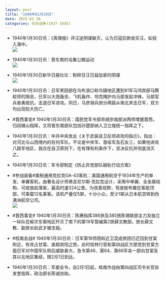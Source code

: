 ```yaml
---
layout: post
title: "1940年01月30日"
date: 2015-01-30
categories: 抗日战争(1937-1945)
---
```


<meta name="referrer" content="no-referrer" />

- 1940年1月30日讯：《真理报》评汪逆阴谋破灭，认为日寇巨款收买汪，如投入海中。 <br/><img src="https://ww4.sinaimg.cn/large/aca367d8jw1eory7t05mdj20dg0bkmym.jpg" />

- 1940年1月30日讯：晋东南的屯集公粮运动 <br/><img src="https://ww3.sinaimg.cn/large/aca367d8jw1eorwgrrfkmj20iw17a4cg.jpg" />

- 1940年1月30日新华日报社论：粉碎日汪日益加紧的阴谋 <br/><img src="https://ww3.sinaimg.cn/large/aca367d8jw1eoruqt1ijzj211s0hq0ym.jpg" />

- 1940年1月30日讯：日军黑田部在乌布浪口和乌镇地区遭到81军马鸿宾部马腾蛟师的阻击，日军以大炮轰击、飞机轰炸、坦克掩护向马部发起冲锋，马部官兵奋勇抵抗，击退日军进攻。同日，马彦骑兵旅分两路从南北夹击日军，双方均出现较大伤亡。 

- #晋西事变# 1940年1月30日讯：国民党军令部命胡宗南部派两师增援晋西，归阎锡山指挥，又将晋东南部队包括孙楚部纳入卫立煌统一指挥之下。 

- 1940年1月30日讯：中共中央发出《关于武装自卫反顽进攻的指示》，指出：对河北与山西境内的任何军队，不论是中央军、晋绥军及石友三，如果他进攻八路军地区，我应在自卫原则下，在有理有利条件下，坚决反抗并彻底消灭之。 

- 1940年1月30日讯：军令部制定《防止异党部队越轨行动方案》 

- #参战装备#美制通用克拉克GA-43客机：美国通用航空于1934年生产的单发、单翼客机，由著名设计师弗吉尼尔斯·克拉克设计，采用中单翼、全金属结构、可收放起落架，最高时速324公里。为改善视野，驾驶舱布置在客舱顶部，可乘载12名乘客。该机产量仅5架，十分小众，至少1架从日本航空转到伪满洲航空公司。 <br/><img src="https://ww2.sinaimg.cn/large/aca367d8jw1eorbeos5y0j20dc0wi78n.jpg" />

- #晋西事变# 1940年1月30日讯：陈赓指挥386旅及385旅陈锡联部主力及独立一纵队在榆次东南地区歼灭了南下的第19军暂编第2旅薛文教部。旅长薛文教、副旅长赵武才被击毙。 

- #桂南会战# 1940年1月30日讯：日军第18师团和近卫混成旅团已迂回到甘棠附近，有攻占甘棠、直趋宾阳之势。此时桂林行营和第四战区方感觉到甘棠方面日军对中国军队侧后威胁甚大，急令第46、第64、第66军各一部向甘棠及其以北地区集结，限2月1日到达， 

- 1940年1月30日讯：军委会令，自2月1日起，桂南作战由第四战区司令长官张发奎指挥，政治部长陈诚协助。 

